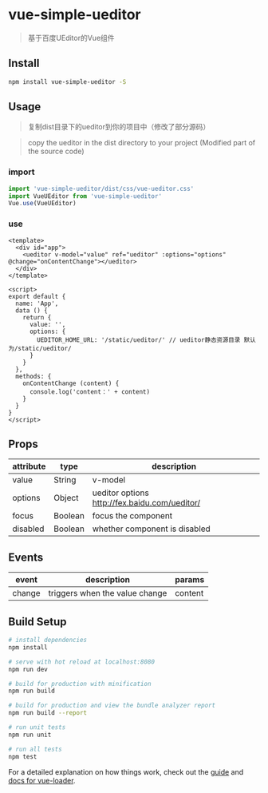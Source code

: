 # vue-simple-ueditor

> 基于百度UEditor的Vue组件

## Install
```bash
npm install vue-simple-ueditor -S
```

## Usage


> 复制dist目录下的ueditor到你的项目中（修改了部分源码）

> copy the ueditor in the dist directory to your project (Modified part of the source code)

### import
```js
import 'vue-simple-ueditor/dist/css/vue-ueditor.css'
import VueUEditor from 'vue-simple-ueditor'
Vue.use(VueUEditor)
```
### use
```vue
<template>
  <div id="app">
    <ueditor v-model="value" ref="ueditor" :options="options" @change="onContentChange"></ueditor>
  </div>
</template>

<script>
export default {
  name: 'App',
  data () {
    return {
      value: '',
      options: {
        UEDITOR_HOME_URL: '/static/ueditor/' // ueditor静态资源目录 默认为/static/ueditor/
      }
    }
  },
  methods: {
    onContentChange (content) {
      console.log('content：' + content)
    }
  }
}
</script>
```

## Props

| attribute | type | description |
| ------ | ------ | ------ |
| value | String | v-model |
| options | Object | ueditor options   http://fex.baidu.com/ueditor/ |
| focus | Boolean | focus the component |
| disabled | Boolean | whether component is disabled |


## Events

| event | description | params |
| ------ | ------ | ------ |
| change | triggers when the value change | content |

## Build Setup

``` bash
# install dependencies
npm install

# serve with hot reload at localhost:8080
npm run dev

# build for production with minification
npm run build

# build for production and view the bundle analyzer report
npm run build --report

# run unit tests
npm run unit

# run all tests
npm test
```

For a detailed explanation on how things work, check out the [guide](http://vuejs-templates.github.io/webpack/) and [docs for vue-loader](http://vuejs.github.io/vue-loader).
